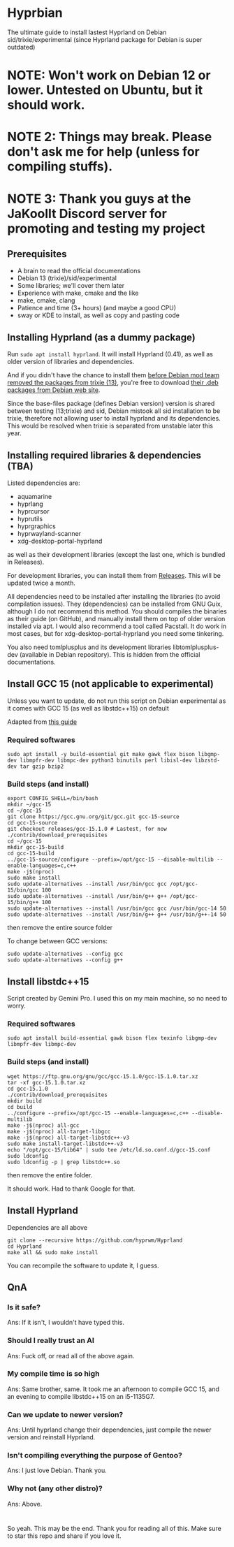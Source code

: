 # Hyprbian
The ultimate guide to install lastest Hyprland on Debian sid/trixie/experimental (since Hyprland package for Debian is super outdated)

# NOTE: Won't work on Debian 12 or lower. Untested on Ubuntu, but it should work.

# NOTE 2: Things may break. Please don't ask me for help (unless for compiling stuffs).

# NOTE 3: Thank you guys at the JaKoolIt Discord server for promoting and testing my project

## Prerequisites
- A brain to read the official documentations
- Debian 13 (trixie)/sid/experimental
- Some libraries; we'll cover them later
- Experience with make, cmake and the like
- make, cmake, clang
- Patience and time (3+ hours) (and maybe a good CPU)
- sway or KDE to install, as well as copy and pasting code

## Installing Hyprland (as a dummy package)
Run ` sudo apt install hyprland `. It will install Hyprland (0.41), as well as older version of libraries and dependencies.

And if you didn't have the chance to install them [before Debian mod team removed the packages from trixie (13)](https://tracker.debian.org/news/1648117/hyprland-removed-from-testing/), you're free to download [their .deb packages from Debian web site](https://packages.debian.org/sid/amd64/hyprland/download).

Since the base-files package (defines Debian version) version is shared between testing (13;trixie) and sid, Debian mistook all sid installation to be trixie, therefore not allowing user to install hyprland and its dependencies. This would be resolved when trixie is separated from unstable later this year.

## Installing required libraries & dependencies (TBA)
Listed dependencies are:
- aquamarine
- hyprlang
- hyprcursor
- hyprutils
- hyprgraphics
- hyprwayland-scanner
- xdg-desktop-portal-hyprland


as well as their development libraries (except the last one, which is bundled in Releases). 

For development libraries, you can install them from [Releases](https://github.com/imchocomint/Hyprbian/releases). This will be updated twice a month.

All dependencies need to be installed after installing the libraries (to avoid compilation issues). They (dependencies) can be installed from GNU Guix, although I do not recommend this method. You should compiles the binaries as their guide (on GitHub), and manually install them on top of older version installed via apt. I would also recommend a tool called Pacstall. It do work in most cases, but for xdg-desktop-portal-hyprland you need some tinkering. 

You also need tomlplusplus and its development libraries libtomlplusplus-dev (available in Debian repository). This is hidden from the official documentations.

## Install GCC 15 (not applicable to experimental)
Unless you want to update, do not run this script on Debian experimental as it comes with GCC 15 (as well as libstdc++15) on default

Adapted from [this guide](https://medium.com/@xersendo/moving-to-c-26-how-to-build-and-set-up-gcc-15-1-on-ubuntu-f52cc9173fa0)

### Required softwares
` sudo apt install -y build-essential git make gawk flex bison libgmp-dev libmpfr-dev libmpc-dev python3 binutils perl libisl-dev libzstd-dev tar gzip bzip2 `

### Build steps (and install)
```
export CONFIG_SHELL=/bin/bash
mkdir ~/gcc-15
cd ~/gcc-15
git clone https://gcc.gnu.org/git/gcc.git gcc-15-source
cd gcc-15-source
git checkout releases/gcc-15.1.0 # Lastest, for now
./contrib/download_prerequisites
cd ~/gcc-15
mkdir gcc-15-build
cd gcc-15-build
../gcc-15-source/configure --prefix=/opt/gcc-15 --disable-multilib --enable-languages=c,c++
make -j$(nproc)
sudo make install
sudo update-alternatives --install /usr/bin/gcc gcc /opt/gcc-15/bin/gcc 100
sudo update-alternatives --install /usr/bin/g++ g++ /opt/gcc-15/bin/g++ 100
sudo update-alternatives --install /usr/bin/gcc gcc /usr/bin/gcc-14 50
sudo update-alternatives --install /usr/bin/g++ g++ /usr/bin/g++-14 50
```
then remove the entire source folder

To change between GCC versions:
```
sudo update-alternatives --config gcc
sudo update-alternatives --config g++
```

## Install libstdc++15
Script created by Gemini Pro. I used this on my main machine, so no need to worry.
### Required softwares
` sudo apt install build-essential gawk bison flex texinfo libgmp-dev libmpfr-dev libmpc-dev `
### Build steps (and install)
```
wget https://ftp.gnu.org/gnu/gcc/gcc-15.1.0/gcc-15.1.0.tar.xz
tar -xf gcc-15.1.0.tar.xz
cd gcc-15.1.0
./contrib/download_prerequisites
mkdir build
cd build
../configure --prefix=/opt/gcc-15 --enable-languages=c,c++ --disable-multilib
make -j$(nproc) all-gcc
make -j$(nproc) all-target-libgcc
make -j$(nproc) all-target-libstdc++-v3
sudo make install-target-libstdc++-v3
echo "/opt/gcc-15/lib64" | sudo tee /etc/ld.so.conf.d/gcc-15.conf
sudo ldconfig
sudo ldconfig -p | grep libstdc++.so
```
then remove the entire folder.

It should work. Had to thank Google for that.

## Install Hyprland
Dependencies are all above
```
git clone --recursive https://github.com/hyprwm/Hyprland
cd Hyprland
make all && sudo make install
```
You can recompile the software to update it, I guess.

## QnA
### Is it safe?
Ans: If it isn't, I wouldn't have typed this.
### Should I really trust an AI
Ans: Fuck off, or read all of the above again.
### My compile time is so high
Ans: Same brother, same. It took me an afternoon to compile GCC 15, and an evening to compile libstdc++15 on an i5-1135G7.
### Can we update to newer version?
Ans: Until hyprland change their dependencies, just compile the newer version and reinstall Hyprland.
### Isn't compiling everything the purpose of Gentoo?
Ans: I just love Debian. Thank you.
### Why not (any other distro)?
Ans: Above.


# 
So yeah. This may be the end. Thank you for reading all of this. Make sure to star this repo and share if you love it.
